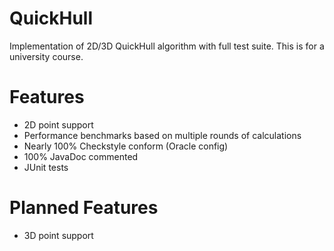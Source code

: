 QuickHull
=========

Implementation of 2D/3D QuickHull algorithm with full test suite.
This is for a university course.

Features
========
* 2D point support
* Performance benchmarks based on multiple rounds of calculations
* Nearly 100% Checkstyle conform (Oracle config)
* 100% JavaDoc commented
* JUnit tests

Planned Features
================
* 3D point support
